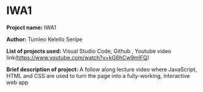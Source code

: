 # IWA1

**Project name:** IWA1

**Author:** Tumleo Kelello Seripe

**List of projects used:** Visual Studio Code, Github , Youtube video link(https://www.youtube.com/watch?v=kG6hCw9mIFQ) 

**Brief description of project:** A follow along lecture video where JavaScript, HTML and CSS are used to turn the page into a fully-working, interactive web app
